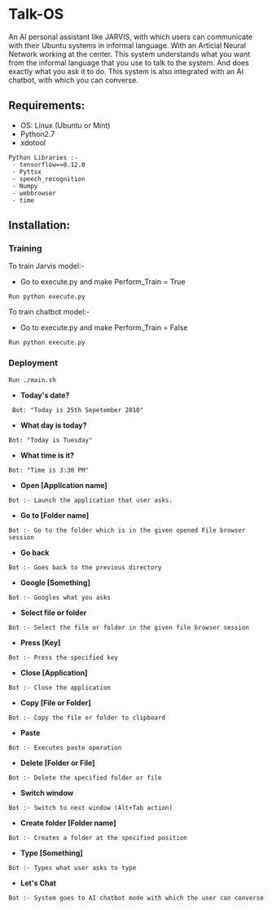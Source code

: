 # Talk-OS
An AI personal assistant like JARVIS, with which users can communicate with their Ubuntu systems in informal language. With an Articial Neural Network working at the center. This system understands what you want from the informal language that you use to talk to the system. And does exactly what you ask it to do.
This system is also integrated with an AI chatbot, with which you can converse.

## Requirements:
- OS: Linux (Ubuntu or Mint)
- Python2.7
- xdotool

```
Python Libraries :-
 - tensorflow==0.12.0
 - Pyttsx
 - speech_recognition
 - Numpy
 - webbrowser
 - time
```

## Installation:
### Training
To train Jarvis model:-
- Go to execute.py and make Perform_Train = True
```
Run python execute.py
```

To train chatbot model:-
- Go to execute.py and make Perform_Train = False
```
Run python execute.py
```

### Deployment
```
Run ./main.sh
```
* **Today's date?**
```
 Bot: "Today is 25th Sepetember 2010"
 ```
* **What day is today?**
```
Bot: "Today is Tuesday"
```
* **What time is it?**
```
Bot: "Time is 3:30 PM"
```
* **Open [Application name]**
```
Bot :- Launch the application that user asks.
```
* **Go to [Folder name]**
```
Bot :- Go to the folder which is in the given opened File browser session
```
* **Go back**
```
Bot :- Goes back to the previous directory
```
* **Google [Something]**
```
Bot :- Googles what you asks
```
* **Select file or folder**
```
Bot :- Select the file or folder in the given file browser session
```
* **Press [Key]**
```
Bot :- Press the specified key
```
* **Close [Application]**
```
Bot :- Close the application
```
* **Copy [File or Folder]**
```
Bot :- Copy the file or folder to clipboard
```
* **Paste**
```
Bot :- Executes paste operation
```
* **Delete [Folder or File]**
```
Bot :- Delete the specified folder or file
```
* **Switch window**
```
Bot :- Switch to next window (Alt+Tab action)
```
* **Create folder [Folder name]**
```
Bot :- Creates a folder at the specified position
```
* **Type [Something]**
```
Bot :- Types what user asks to type
```
* **Let's Chat**
```
Bot :- System goes to AI chatbot mode with which the user can converse
```
